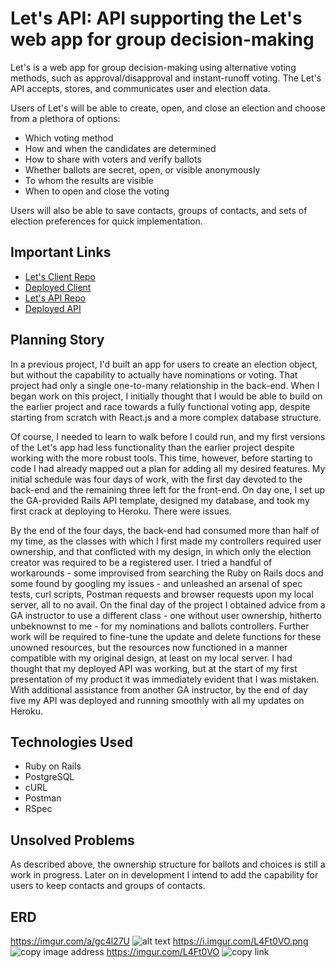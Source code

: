 # Let's API: API supporting the Let's web app for group decision-making

Let's is a web app for group decision-making using alternative voting methods, such as approval/disapproval and instant-runoff voting.
The Let's API accepts, stores, and communicates user and election data.

Users of Let's will be able to create, open, and close an election and choose from a plethora of options:
- Which voting method
- How and when the candidates are determined
- How to share with voters and verify ballots
- Whether ballots are secret, open, or visible anonymously
- To whom the results are visible
- When to open and close the voting

Users will also be able to save contacts, groups of contacts, and sets of election preferences for quick implementation.

## Important Links

- [Let's Client Repo](https://github.com/martylanger/lets-client)
- [Deployed Client](https://martylanger.github.io/lets-client/)
- [Let's API Repo](https://github.com/martylanger/lets-api)
- [Deployed API](https://letsapi.herokuapp.com)

## Planning Story

In a previous project, I'd built an app for users to create an election object, but without the capability to actually have nominations or voting. That project had only a single one-to-many relationship in the back-end. When I began work on this project, I initially thought that I would be able to build on the earlier project and race towards a fully functional voting app, despite starting from scratch with React.js and a more complex database structure.

Of course, I needed to learn to walk before I could run, and my first versions of the Let's app had less functionality than the earlier project despite working with the more robust tools. This time, however, before starting to code I had already mapped out a plan for adding all my desired features. My initial schedule was four days of work, with the first day devoted to the back-end and the remaining three left for the front-end. On day one, I set up the GA-provided Rails API template, designed my database, and took my first crack at deploying to Heroku. There were issues.

By the end of the four days, the back-end had consumed more than half of my time, as the classes with which I first made my controllers required user ownership, and that conflicted with my design, in which only the election creator was required to be a registered user. I tried a handful of workarounds - some improvised from searching the Ruby on Rails docs and some found by googling my issues - and unleashed an arsenal of spec tests, curl scripts, Postman requests and browser requests upon my local server, all to no avail. On the final day of the project I obtained advice from a GA instructor to use a different class - one without user ownership, hitherto unbeknownst to me - for my nominations and ballots controllers. Further work will be required to fine-tune the update and delete functions for these unowned resources, but the resources now functioned in a manner compatible with my original design, at least on my local server. I had thought that my deployed API was working, but at the start of my first presentation of my product it was immediately evident that I was mistaken. With additional assistance from another GA instructor, by the end of day five my API was deployed and running smoothly with all my updates on Heroku.

## Technologies Used

- Ruby on Rails
- PostgreSQL
- cURL
- Postman
- RSpec

## Unsolved Problems

As described above, the ownership structure for ballots and choices is still a work in progress.
Later on in development I intend to add the capability for users to keep contacts and groups of contacts.

## ERD
https://imgur.com/a/gc4l27U
![alt text](https://imgur.com/a/gc4l27U "imgur address bar")
https://i.imgur.com/L4Ft0VO.png
![copy image address](https://i.imgur.com/L4Ft0VO.png "copy image address")
https://imgur.com/L4Ft0VO
![copy link](https://imgur.com/L4Ft0VO "copy link")
